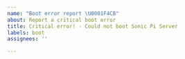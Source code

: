```yaml
---
name: "Boot error report \U0001F4CB"
about: Report a critical boot error
title: Critical error! - Could not boot Sonic Pi Server
labels: boot
assignees: ''

---
```


<!-- Please paste below the boot error report, including the more details section, so it’s easier for us to help you 🙂 -->
